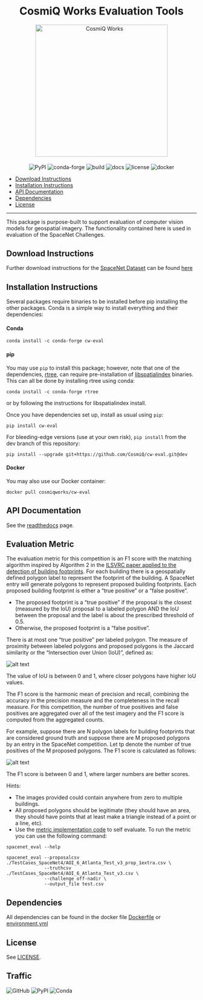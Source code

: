 <h1 align="center">CosmiQ Works Evaluation Tools</h1>
<p align="center">
<a href="http://www.cosmiqworks.org"><img src="http://www.cosmiqworks.org/wp-content/uploads/2016/02/cropped-CosmiQ-Works-Logo_R_RGB.png" width="350" alt="CosmiQ Works"></a>
<br>
<br>
<img align="center" src="https://img.shields.io/pypi/v/cw-eval.svg" alt="PyPI">
<img align="center" src="https://img.shields.io/conda/vn/conda-forge/cw-eval.svg" alt="conda-forge">
<img align="center" src="https://travis-ci.com/CosmiQ/cw-eval.svg?branch=master" alt="build">
<img align="center" src="https://readthedocs.org/projects/pip/badge/" alt="docs">
<img align="center" src="https://img.shields.io/github/license/cosmiq/cw-eval.svg" alt="license">
<img align="center" src="https://img.shields.io/docker/build/cosmiqworks/cw-eval.svg" alt="docker">
</p>

- [Download Instructions](#download-instructions)
- [Installation Instructions](#installation-instructions)
- [API Documentation](https://cw-eval.readthedocs.io/)
- [Dependencies](#dependencies)
- [License](#license)
---
This package is purpose-built to support evaluation of computer vision models for geospatial imagery. The functionality contained here is used in evaluation of the SpaceNet Challenges.

## Download Instructions
Further download instructions for the [SpaceNet Dataset](https://github.com/SpaceNetChallenge/utilities/tree/master/content/download_instructions) can be found [here](https://github.com/SpaceNetChallenge/utilities/tree/master/content/download_instructions)


## Installation Instructions
Several packages require binaries to be installed before pip installing the other packages.  Conda is a simple way to install everything and their dependencies:

#### Conda
```
conda install -c conda-forge cw-eval
```

#### pip

You may use `pip` to install this package; however, note that one of the dependencies, [rtree](https://github.com/Toblerity/rtree), can require pre-installation of [libspatialindex](https://libspatialindex.github.io/) binaries. This can all be done by installing rtree using conda:
```
conda install -c conda-forge rtree
```
or by following the instructions for libspatialindex install.

Once you have dependencies set up, install as usual using `pip`:
```
pip install cw-eval
```
For bleeding-edge versions (use at your own risk), `pip install` from the dev branch of this repository:
```
pip install --upgrade git+https://github.com/CosmiQ/cw-eval.git@dev
```

#### Docker

You may also use our Docker container:
```
docker pull cosmiqworks/cw-eval
```

## API Documentation
See the [readthedocs](https://cw-eval.readthedocs.io/) page.


## Evaluation Metric
The evaluation metric for this competition is an F1 score with the matching algorithm inspired by Algorithm 2 in the [ILSVRC paper applied to the detection of building footprints](https://arxiv.org/pdf/1409.0575v3.pdf). For each building there is a geospatially defined polygon label to represent the footprint of the building. A SpaceNet entry will generate polygons to represent proposed building footprints.  Each proposed building footprint is either a “true positive” or a “false positive”.

* The proposed footprint is a “true positive” if the proposal is the closest (measured by the IoU) proposal to a labeled polygon AND the IoU between the proposal and the label is about the prescribed threshold of 0.5.
* Otherwise, the proposed footprint is a “false positive”.

There is at most one “true positive” per labeled polygon.
The measure of proximity between labeled polygons and proposed polygons is the Jaccard similarity or the “Intersection over Union (IoU)”, defined as:

![alt text](https://github.com/SpaceNetChallenge/utilities/blob/master/content/IoU.jpg "IoU")

The value of IoU is between 0 and 1, where closer polygons have higher IoU values.

The F1 score is the harmonic mean of precision and recall, combining the accuracy in the precision measure and the completeness in the recall measure. For this competition, the number of true positives and false positives are aggregated over all of the test imagery and the F1 score is computed from the aggregated counts.

For example, suppose there are N polygon labels for building footprints that are considered ground truth and suppose there are M proposed polygons by an entry in the SpaceNet competition.  Let tp denote the number of true positives of the M proposed polygons.  The F1 score is calculated as follows:

![alt text](https://github.com/SpaceNetChallenge/utilities/blob/master/content/F1.jpg "IoU")

The F1 score is between 0 and 1, where larger numbers are better scores.

Hints:
* The images provided could contain anywhere from zero to multiple buildings.
* All proposed polygons should be legitimate (they should have an area, they should have points that at least make a triangle instead of a point or a line, etc).
* Use the [metric implementation code](https://github.com/SpaceNetChallenge/utilities/blob/master/python/evaluateScene.py) to self evaluate.
To run the metric you can use the following command:

```
spacenet_eval --help

spacenet_eval --proposalcsv ./TestCases_SpaceNet4/AOI_6_Atlanta_Test_v3_prop_1extra.csv \
              --truthcsv ./TestCases_SpaceNet4/AOI_6_Atlanta_Test_v3.csv \
              --challenge off-nadir \
              --output_file test.csv
```

## Dependencies
All dependencies can be found in the docker file [Dockerfile](./Dockerfile) or
[environment.yml](./environment.yml)

## License
See [LICENSE](./LICENSE.txt).

## Traffic
![GitHub](https://img.shields.io/github/downloads/cosmiq/cw-eval/total.svg)
![PyPI](https://img.shields.io/pypi/dm/cw-eval.svg)
![Conda](https://img.shields.io/conda/dn/conda-forge/cw-eval.svg)
